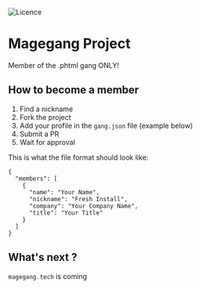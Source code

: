 ![Licence](https://img.shields.io/github/license/ronangr1/magegang)

# Magegang Project

Member of the .phtml gang ONLY!

## How to become a member

1. Find a nickname
2. Fork the project
3. Add your profile in the `gang.json` file (example below)
4. Submit a PR
5. Wait for approval

This is what the file format should look like:

```
{
  "members": [
    {
      "name": "Your Name",
      "nickname": "Fresh Install",
      "company": "Your Company Name",
      "title": "Your Title"
    }
  ]
}
```

## What's next ?

`magegang.tech` is coming
